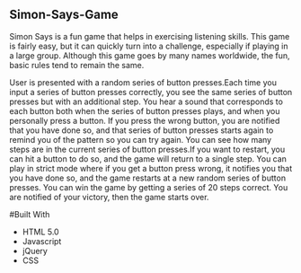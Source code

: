 ## Simon-Says-Game
Simon Says is a fun game that helps in exercising listening skills. This game is fairly easy, but it can quickly turn into a challenge, especially if playing in a large group. Although this game goes by many names worldwide, the fun, basic rules tend to remain the same.

User is presented with a random series of button presses.Each time you input a series of button presses correctly, you see the same series of button presses but with an additional step.
You hear a sound that corresponds to each button both when the series of button presses plays, and when you personally press a button.
If you press the wrong button, you are notified that you have done so, and that series of button presses starts again to remind you of the pattern so you can try again.
You can see how many steps are in the current series of button presses.If you want to restart, you can hit a button to do so, and the game will return to a single step.
You can play in strict mode where if you get a button press wrong, it notifies you that you have done so, and the game restarts at a new random series of button presses.
You can win the game by getting a series of 20 steps correct. You are notified of your victory, then the game starts over.

#Built With
* HTML 5.0
* Javascript
* jQuery 
* CSS
